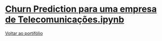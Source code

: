 # [Churn Prediction para uma empresa de Telecomunicações.ipynb](https://github.com/pedrohmpaiva/churn_prediction/blob/main/Churn_Prediction_para_uma_empresa_de_Telecomunica%C3%A7%C3%B5es.ipynb)

[Voltar ao portifólio](https://github.com/pedrohmpaiva/portfolio/blob/main/README.md#pedro-henrique)
